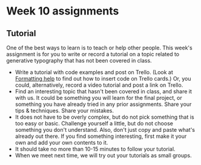 # Week 10 assignments

## Tutorial

One of the best ways to learn is to teach or help other people. This week's assignment is for you to write or record a tutorial on a topic related to generative typography that has not been covered in class. 

- Write a tutorial with code examples and post on Trello. (Look at [Formatting help](http://help.trello.com/article/821-using-markdown-in-trello) to find out how to insert code on Trello cards.) Or, you could, alternatively, record a video tutorial and post a link on Trello.
- Find an interesting topic that hasn't been covered in class, and share it with us. It could be something you will learn for the final project, or something you have already tried in any prior assignments. Share your tips & techniques. Share your mistakes.
- It does not have to be overly complex, but do not pick something that is too easy or basic. Challenge yourself a little, but do not choose something you don't understand. Also, don't just copy and paste what's already out there. If you find something interesting, first make it your own and add your own contents to it.
- It should take no more than 10-15 minutes to follow your tutorial.
- When we meet next time, we will try out your tutorials as small groups.


